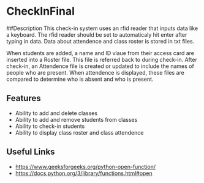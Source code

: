 # CheckInFinal

##Description
This check-in system uses an rfid reader that inputs data like a keyboard. The rfid reader should be set to automaticaly hit enter after typing in data.  Data about attendence and class roster is stored in txt files. 

When students are added, a name and ID vlaue from their access card are inserted into a Roster file. This file is referred back to during check-in. After check-in, an Attendence file is created or updated to include the names of people who are present. When attendence is displayed, these files are compared to determine who is absent and who is present.


## Features
- Ability to add and delete classes
- Ability to add and remove students from classes
- Ability to check-in students
- Ability to display class roster and class attendence

## Useful Links
- https://www.geeksforgeeks.org/python-open-function/
- https://docs.python.org/3/library/functions.html#open